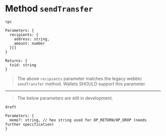 # Method `sendTransfer`

`rpc`

```
Parameters: {
  recipients: {
    address: string,
    amount: number
  }[]
}

Returns: {
  txid: string
}
```

> The above `recipients` parameter matches the legacy webbtc `sendTransfer` method.
> Wallets SHOULD support this parameter.

---

> The below parameters are still in development.

`draft`

```
Parameters: {
  memo?: string, // hex string used for OP_RETURN/OP_DROP (needs further specification)
}
```
